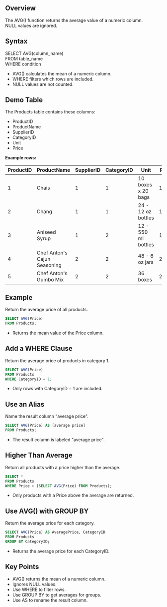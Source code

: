 ## Overview

The AVG() function returns the average value of a numeric column.  
NULL values are ignored.

## Syntax

SELECT AVG(column_name)  
FROM table_name  
WHERE condition

- AVG() calculates the mean of a numeric column.
- WHERE filters which rows are included.
- NULL values are not counted.

## Demo Table

The Products table contains these columns:

- ProductID
- ProductName
- SupplierID
- CategoryID
- Unit
- Price

**Example rows:**

| ProductID | ProductName                   | SupplierID | CategoryID | Unit                | Price  |
|-----------|-------------------------------|------------|------------|---------------------|--------|
| 1         | Chais                         | 1          | 1          | 10 boxes x 20 bags  | 18     |
| 2         | Chang                         | 1          | 1          | 24 - 12 oz bottles  | 19     |
| 3         | Aniseed Syrup                 | 1          | 2          | 12 - 550 ml bottles | 10     |
| 4         | Chef Anton's Cajun Seasoning  | 2          | 2          | 48 - 6 oz jars      | 22     |
| 5         | Chef Anton's Gumbo Mix        | 2          | 2          | 36 boxes            | 21.35  |

## Example

Return the average price of all products.

```sql
SELECT AVG(Price)
FROM Products;
```

- Returns the mean value of the Price column.

## Add a WHERE Clause

Return the average price of products in category 1.

```sql
SELECT AVG(Price)
FROM Products
WHERE CategoryID = 1;
```

- Only rows with CategoryID = 1 are included.

## Use an Alias

Name the result column "average price".

```sql
SELECT AVG(Price) AS [average price]
FROM Products;
```

- The result column is labeled "average price".

## Higher Than Average

Return all products with a price higher than the average.

```sql
SELECT *
FROM Products
WHERE Price > (SELECT AVG(Price) FROM Products);
```

- Only products with a Price above the average are returned.

## Use AVG() with GROUP BY

Return the average price for each category.

```sql
SELECT AVG(Price) AS AveragePrice, CategoryID
FROM Products
GROUP BY CategoryID;
```

- Returns the average price for each CategoryID.

## Key Points

- AVG() returns the mean of a numeric column.
- Ignores NULL values.
- Use WHERE to filter rows.
- Use GROUP BY to get averages for groups.
- Use AS to rename the result column.